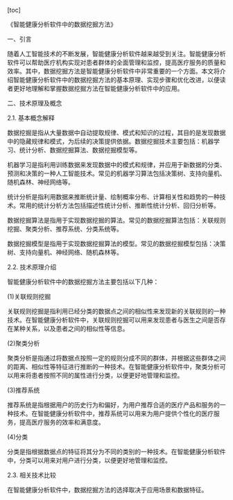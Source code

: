 
[toc]                    
                
                
《智能健康分析软件中的数据挖掘方法》

一、引言

随着人工智能技术的不断发展，智能健康分析软件越来越受到关注。智能健康分析软件可以帮助医疗机构实现对患者群体的全面管理和监控，提高医疗服务的质量和效率。其中，数据挖掘方法是智能健康分析软件中非常重要的一个方面。本文将介绍智能健康分析软件中的数据挖掘方法的基本原理、实现步骤和优化改进，以便读者更好地理解和掌握数据挖掘方法在智能健康分析软件中的应用。

二、技术原理及概念

2.1. 基本概念解释

数据挖掘是指从大量数据中自动提取规律、模式和知识的过程，其目的是发现数据中的隐藏规律和模式，为后续的决策提供依据。数据挖掘技术主要包括：机器学习、统计分析、数据挖掘算法、数据挖掘模型等。

机器学习是指利用训练数据来发现数据中的模式和规律，并应用于新数据的分类、预测和决策的一种人工智能技术。常见的机器学习算法包括决策树、支持向量机、随机森林、神经网络等。

统计分析是指利用数据来推断统计量、绘制概率分布、计算相关性和趋势的一种技术。常用的统计分析方法包括描述性统计分析、推断性统计分析、回归分析等。

数据挖掘算法是指用于实现数据挖掘的算法。常见的数据挖掘算法包括：关联规则挖掘、聚类分析、推荐系统、分类系统等。

数据挖掘模型是指用于实现数据挖掘算法的模型。常见的数据挖掘模型包括：决策树、支持向量机、神经网络、随机森林等。

2.2. 技术原理介绍

智能健康分析软件中的数据挖掘方法主要包括以下几种：

(1)关联规则挖掘

关联规则挖掘是指利用已经分类的数据点之间的相似性来发现新的关联规则的一种技术。在智能健康分析软件中，关联规则挖掘可以用来发现患者与医生之间是否存在某种关系，以及患者之间的相似性等信息。

(2)聚类分析

聚类分析是指通过将数据点按照一定的规则分成不同的群体，并根据这些群体之间的距离、相似性等特征进行推断的一种技术。在智能健康分析软件中，聚类分析可以用来将患者按照不同的属性进行分类，以便更好地管理和监控。

(3)推荐系统

推荐系统是指根据用户的历史行为和偏好，为用户推荐合适的医疗产品和服务的一种技术。在智能健康分析软件中，推荐系统可以用来为用户提供个性化的医疗服务，提高医疗服务的效率和满意度。

(4)分类

分类是指根据数据点的特征将其分为不同的类别的一种技术。在智能健康分析软件中，分类可以用来对用户进行分类，以便更好地管理和监控。

2.3. 相关技术比较

在智能健康分析软件中，数据挖掘方法的选择取决于应用场景和数据特征。

